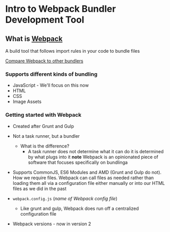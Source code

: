 # Intro to Webpack Bundler Development Tool

## What is [Webpack](https://webpack.js.org/)
A build tool that follows import rules in your code to bundle files

[Compare Webpack to other bundlers](https://webpack.js.org/guides/comparison/)

### Supports different kinds of bundling

* JavaScript - We'll focus on this now
* HTML
* CSS
* Image Assets

### Getting started with Webpack
* Created after Grunt and Gulp
* Not a task runner, but a bundler
    - What is the difference?
        + A task runner does not determine what it can do it is determined by what plugs into it
**note** Webpack is an opinionated piece of software that focuses specifically on bundlinga

* Supports CommonJS, ES6 Modules and AMD (Grunt and Gulp do not). How we require files. Webpack can call files as needed rather than loading them all via a configuration file either manually or into our HTML files as we did in the past
* `webpack.config.js` (_name of Webpack config file_)
    - Like grunt and gulp, Webpack does run off a centralized configuration file
* Webpack versions - now in version 2


